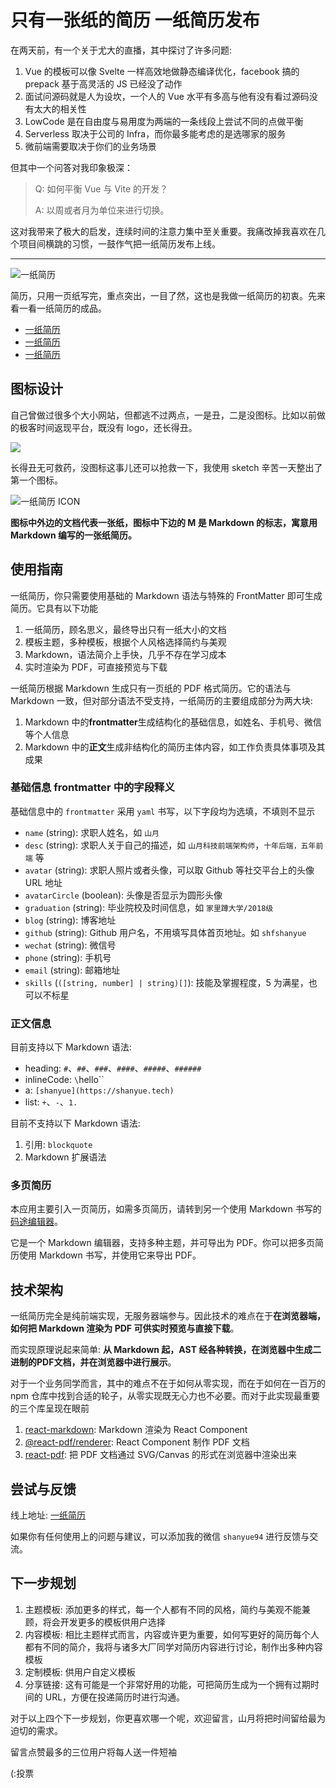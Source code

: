 # 只有一张纸的简历 一纸简历发布

在两天前，有一个关于尤大的直播，其中探讨了许多问题:

1. Vue 的模板可以像 Svelte 一样高效地做静态编译优化，facebook 搞的 prepack 基于高灵活的 JS 已经没了动作
1. 面试问源码就是人为设坎，一个人的 Vue 水平有多高与他有没有看过源码没有太大的相关性
1. LowCode 是在自由度与易用度为两端的一条线段上尝试不同的点做平衡
1. Serverless 取决于公司的 Infra，而你最多能考虑的是选哪家的服务
1. 微前端需要取决于你们的业务场景

但其中一个问答对我印象极深：

> Q: 如何平衡 Vue 与 Vite 的开发？
> 
> A: 以周或者月为单位来进行切换。

这对我带来了极大的启发，连续时间的注意力集中至关重要。我痛改掉我喜欢在几个项目间横跳的习惯，一鼓作气把一纸简历发布上线。

---

![一纸简历](https://cdn.jsdelivr.net/gh/shfshanyue/blog@master/life/assets/yizhijianli.png)

简历，只用一页纸写完，重点突出，一目了然，这也是我做一纸简历的初衷。先来看一看一纸简历的成品。

+ [一纸简历](https://cv.devtool.tech)
+ [一纸简历](https://cv.devtool.tech)
+ [一纸简历](https://cv.devtool.tech)

## 图标设计

自己曾做过很多个大小网站，但都逃不过两点，一是丑，二是没图标。比如以前做的极客时间返现平台，既没有 logo，还长得丑。

![](https://cdn.jsdelivr.net/gh/shfshanyue/blog@master/life/assets/geek.png)

长得丑无可救药，没图标这事儿还可以抢救一下，我使用 sketch 辛苦一天整出了第一个图标。

![一纸简历 ICON](https://cv.devtool.tech/icon.svg)

**图标中外边的文档代表一张纸，图标中下边的 M 是 Markdown 的标志，寓意用 Markdown 编写的一张纸简历。**

## 使用指南

一纸简历，你只需要使用基础的 Markdown 语法与特殊的 FrontMatter 即可生成简历。它具有以下功能

1. 一纸简历，顾名思义，最终导出只有一纸大小的文档
1. 模板主题，多种模板，根据个人风格选择简约与美观
1. Markdown，语法简介上手快，几乎不存在学习成本
1. 实时渲染为 PDF，可直接预览与下载

一纸简历根据 Markdown 生成只有一页纸的 PDF 格式简历。它的语法与 Markdown 一致，但对部分语法不受支持，一纸简历的主要组成部分为两大块:

1. Markdown 中的**frontmatter**生成结构化的基础信息，如姓名、手机号、微信等个人信息
1. Markdown 中的**正文**生成非结构化的简历主体内容，如工作负责具体事项及其成果

### 基础信息 frontmatter 中的字段释义

基础信息中的 `frontmatter` 采用 `yaml` 书写，以下字段均为选填，不填则不显示

+ `name` (string): 求职人姓名，如 `山月`
+ `desc` (string): 求职人关于自己的描述，如 `山月科技前端架构师`，`十年后端，五年前端` 等
+ `avatar` (string): 求职人照片或者头像，可以取 Github 等社交平台上的头像 URL 地址
+ `avatarCircle` (boolean): 头像是否显示为圆形头像
+ `graduation` (string): 毕业院校及时间信息，如 `家里蹲大学/2018级`
+ `blog` (string): 博客地址
+ `github` (string): Github 用户名，不用填写具体首页地址。如 `shfshanyue`
+ `wechat` (string): 微信号
+ `phone` (string): 手机号
+ `email` (string): 邮箱地址
+ `skills` (`([string, number] | string)[]`): 技能及掌握程度，5 为满星，也可以不标星

### 正文信息

目前支持以下 Markdown 语法:

+ heading: `#`、`##`、`###`、`####`、`#####`、`######`
+ inlineCode: `\`hello\``
+ a: `[shanyue](https://shanyue.tech)`
+ list: `+`、`-`、`1. `

目前不支持以下 Markdown 语法:

1. 引用: `blockquote`
1. Markdown 扩展语法

### 多页简历

本应用主要引入一页简历，如需多页简历，请转到另一个使用 Markdown 书写的 [码途编辑器](https://markdown.devtool.tech/app)。

它是一个 Markdown 编辑器，支持多种主题，并可导出为 PDF。你可以把多页简历使用 Markdown 书写，并使用它来导出 PDF。

## 技术架构

一纸简历完全是纯前端实现，无服务器端参与。因此技术的难点在于**在浏览器端，如何把 Markdown 渲染为 PDF 可供实时预览与直接下载**。

而实现原理说起来简单: **从 Markdown 起，AST 经各种转换，在浏览器中生成二进制的PDF文档，并在浏览器中进行展示**。

对于一个业务同学而言，其中的难点不在于如何从零实现，而在于如何在一百万的 npm 仓库中找到合适的轮子，从零实现既无心力也不必要。而对于此实现最重要的三个库呈现在眼前

1. [react-markdown](https://npm.devtool.tech/react-markdown): Markdown 渲染为 React Component
1. [@react-pdf/renderer](https://npm.devtool.tech/@react-pdf/renderer): React Component 制作 PDF 文档
1. [react-pdf](https://npm.devtool.tech/react-pdf): 把 PDF 文档通过 SVG/Canvas 的形式在浏览器中渲染出来

## 尝试与反馈

线上地址: [一纸简历](https://cv.devtool.tech)

如果你有任何使用上的问题与建议，可以添加我的微信 `shanyue94` 进行反馈与交流。

## 下一步规划

1. 主题模板: 添加更多的样式，每一个人都有不同的风格，简约与美观不能兼顾，将会开发更多的模板供用户选择
1. 内容模板: 相比主题样式而言，内容或许更为重要，如何写更好的简历每个人都有不同的简介，我将与诸多大厂同学对简历内容进行讨论，制作出多种内容模板
1. 定制模板: 供用户自定义模板
1. 分享链接: 这有可能是一个非常好用的功能，可把简历生成为一个拥有过期时间的 URL，方便在投递简历时进行沟通。

对于以上四个下一步规划，你更喜欢哪一个呢，欢迎留言，山月将把时间留给最为迫切的需求。

留言点赞最多的三位用户将每人送一件短袖

(:投票
